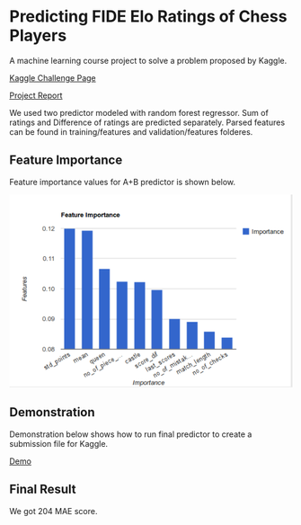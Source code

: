 # Predicting FIDE Elo Ratings of Chess Players

A machine learning course project to solve a problem proposed by Kaggle.

[Kaggle Challenge Page](https://www.kaggle.com/c/finding-elo)

[Project Report](http://www.selcukgulcan.com/ezlinks/elo_report.pdf)

We used two predictor modeled with random forest regressor. Sum of ratings and Difference of ratings are predicted separately. Parsed features can be found in training/features and validation/features folderes.

## Feature Importance

Feature importance values for A+B predictor is shown below.

![Feature Importance](graphs/importance.png)

## Demonstration

Demonstration below shows how to run final predictor to create a submission file for Kaggle.

[Demo](https://asciinema.org/a/49j3c6u0milwxk42nmn2phwnq)

## Final Result

We got 204 MAE score.
